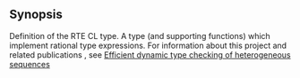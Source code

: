 ## Synopsis


Definition of the RTE CL type.  A type (and supporting functions) which implement rational type expressions.
      For information about this project and related publications , see [Efficient dynamic type checking of heterogeneous sequences](https://www.lrde.epita.fr/wiki/Publications/newton.16.rte.report)

    